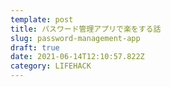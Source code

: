 ```yaml
---
template: post
title: パスワード管理アプリで楽をする話
slug: password-management-app
draft: true
date: 2021-06-14T12:10:57.822Z
category: LIFEHACK
---
```

## 